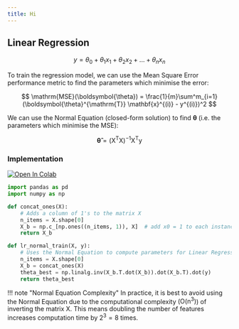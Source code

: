 ```yaml
---
title: Hi
---
```


## Linear Regression

$$
y = \theta_0 + \theta_1 x_1 + \theta_2 x_2 + ... + \theta_n x_n
$$

To train the regression model, we can use the Mean Square Error performance metric to find the parameters which minimise the error:

$$
\mathrm{MSE}(\boldsymbol{\theta}) = \frac{1}{m}\sum^m_{i=1}(\boldsymbol{\theta}^{\mathrm{T}} \mathbf{x}^{(i)} - y^{(i)})^2
$$

We can use the Normal Equation (closed-form solution) to find $\boldsymbol{\theta}$ (i.e. the parameters which minimise the MSE):

$$
\boldsymbol{\hat{\theta}} = (\boldsymbol{\mathrm{X}}^{\mathrm{T}} \boldsymbol{\mathrm{X}})^{-1} \boldsymbol{\mathrm{X}}^{\mathrm{T}} \boldsymbol{\mathrm{y}}
$$

### Implementation

[![Open In Colab](https://colab.research.google.com/assets/colab-badge.svg)](https://colab.research.google.com/github/googlecolab/colabtools/blob/master/notebooks/colab-github-demo.ipynb)

```python
import pandas as pd
import numpy as np

def concat_ones(X):
    # Adds a column of 1's to the matrix X
    n_items = X.shape[0]
    X_b = np.c_[np.ones((n_items, 1)), X]  # add x0 = 1 to each instance
    return X_b 

def lr_normal_train(X, y):
    # Uses the Normal Equation to compute parameters for Linear Regression
    n_items = X.shape[0]
    X_b = concat_ones(X)
    theta_best = np.linalg.inv(X_b.T.dot(X_b)).dot(X_b.T).dot(y)
    return theta_best
```
!!! note "Normal Equation Complexity"
    In practice, it is best to avoid using the Normal Equation due to the computational complexity ($\mathrm{O}(\mathrm{n}^3)$) of inverting the matrix $\boldsymbol{\mathrm{X}}$. This means doubling the number of features increases computation time by $2^3 = 8$ times.

<!-- Give table overview comparison of pros and cons for normal equation etc. -->
<!-- Custom diagrams and gifs -->
<!-- !!! note "From scratch implementation"
!!! note "Library implementation"
!!! note "Example dataset"
!!! note "TL;DR"
!!! note "Further resources"



### Logistic Regression

### Decision Trees

### Random Forests

### Support Vector Machines (SVM's)

### Naïve Bayes

### k-Nearest Neighbors

### k-means

### Principal Component Analysis

### Neural Networks -->
